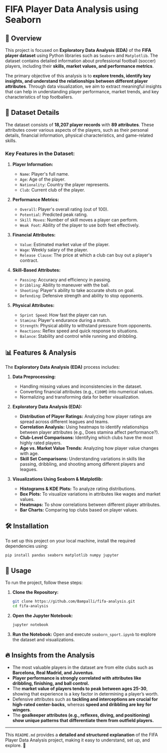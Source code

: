 # FIFA Player Data Analysis using Seaborn

## 📌 Overview

This project is focused on **Exploratory Data Analysis (EDA)** of the **FIFA player dataset** using Python libraries such as `Seaborn` and `Matplotlib`. The dataset contains detailed information about professional football (soccer) players, including their **skills, market values, and performance metrics**.

The primary objective of this analysis is to **explore trends, identify key insights, and understand the relationships between different player attributes**. Through data visualization, we aim to extract meaningful insights that can help in understanding player performance, market trends, and key characteristics of top footballers.

## 📂 Dataset Details

The dataset consists of **18,207 player records** with **89 attributes**. These attributes cover various aspects of the players, such as their personal details, financial information, physical characteristics, and game-related skills.

### Key Features in the Dataset:

1. **Player Information:**

   - `Name`: Player's full name.
   - `Age`: Age of the player.
   - `Nationality`: Country the player represents.
   - `Club`: Current club of the player.
2. **Performance Metrics:**

   - `Overall`: Player's overall rating (out of 100).
   - `Potential`: Predicted peak rating.
   - `Skill Moves`: Number of skill moves a player can perform.
   - `Weak Foot`: Ability of the player to use both feet effectively.
3. **Financial Attributes:**

   - `Value`: Estimated market value of the player.
   - `Wage`: Weekly salary of the player.
   - `Release Clause`: The price at which a club can buy out a player's contract.
4. **Skill-Based Attributes:**

   - `Passing`: Accuracy and efficiency in passing.
   - `Dribbling`: Ability to maneuver with the ball.
   - `Shooting`: Player's ability to take accurate shots on goal.
   - `Defending`: Defensive strength and ability to stop opponents.
5. **Physical Attributes:**

   - `Sprint Speed`: How fast the player can run.
   - `Stamina`: Player's endurance during a match.
   - `Strength`: Physical ability to withstand pressure from opponents.
   - `Reactions`: Reflex speed and quick response to situations.
   - `Balance`: Stability and control while running and dribbling.

## 📊 Features & Analysis

The **Exploratory Data Analysis (EDA)** process includes:

1. **Data Preprocessing:**

   - Handling missing values and inconsistencies in the dataset.
   - Converting financial attributes (e.g., `€100M`) into numerical values.
   - Normalizing and transforming data for better visualization.
2. **Exploratory Data Analysis (EDA):**

   - **Distribution of Player Ratings:** Analyzing how player ratings are spread across different leagues and teams.
   - **Correlation Analysis:** Using heatmaps to identify relationships between player attributes (e.g., Does stamina affect performance?).
   - **Club-Level Comparisons:** Identifying which clubs have the most highly rated players.
   - **Age vs. Market Value Trends:** Analyzing how player value changes with age.
   - **Skill Set Comparisons:** Understanding variations in skills like passing, dribbling, and shooting among different players and leagues.
3. **Visualizations Using Seaborn & Matplotlib:**

   - **Histograms & KDE Plots:** To analyze rating distributions.
   - **Box Plots:** To visualize variations in attributes like wages and market values.
   - **Heatmaps:** To show correlations between different player attributes.
   - **Bar Charts:** Comparing top clubs based on player values.

## 🛠️ Installation

To set up this project on your local machine, install the required dependencies using:

```bash
pip install pandas seaborn matplotlib numpy jupyter
```

## 📜 Usage

To run the project, follow these steps:

1. **Clone the Repository:**

   ```bash
   git clone https://github.com/Bampalli/fifa-analysis.git
   cd fifa-analysis
   ```
2. **Open the Jupyter Notebook:**

   ```bash
   jupyter notebook
   ```
3. **Run the Notebook:**
   Open and execute `seaborn_sport.ipynb` to explore the dataset and visualizations.

## 🔥 Insights from the Analysis

- The most valuable players in the dataset are from elite clubs such as **Barcelona, Real Madrid, and Juventus**.
- **Player performance is strongly correlated with attributes like dribbling, finishing, and ball control.**
- The **market value of players tends to peak between ages 25-30**, showing that experience is a key factor in determining a player’s worth.
- Defensive attributes such as **tackling and interceptions are crucial for high-rated center-backs**, whereas **speed and dribbling are key for wingers**.
- The **goalkeeper attributes (e.g., reflexes, diving, and positioning) show unique patterns that differentiate them from outfield players.**

---

This `README.md` provides a **detailed and structured explanation** of the FIFA Player Data Analysis project, making it easy to understand, set up, and explore. 🚀
